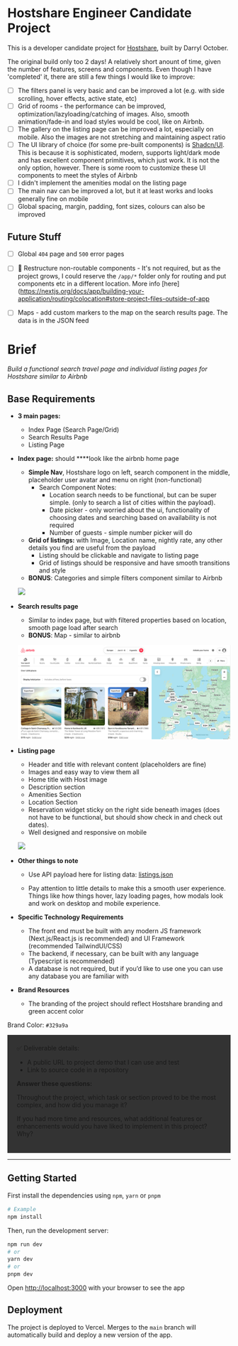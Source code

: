 # Hostshare Engineer Candidate Project

This is a developer candidate project for [Hostshare](https://www.hostshare.co/), built by Darryl October.

The original build only too 2 days! A relatively short anount of time, given the number of features, screens and components. Even though I have 'completed' it, there are still a few things I would like to improve:

- [ ] The filters panel is very basic and can be improved a lot (e.g. with side scrolling, hover effects, active state, etc)
- [ ] Grid of rooms - the performance can be improved, optimization/lazyloading/catching of images. Also, smooth animation/fade-in and load styles would be cool, like on Airbnb.
- [ ] The gallery on the listing page can be improved a lot, especially on mobile. Also the images are not stretching and maintaining aspect ratio
- [ ] The UI library of choice (for some pre-built components) is [Shadcn/UI](https://ui.shadcn.com/). This is because it is sophisticated, modern, supports light/dark mode and has excellent component primitives, which just work. It is not the only option, however. There is some room to customize these UI components to meet the styles of Airbnb
- [ ] I didn't implement the amenities modal on the listing page
- [ ] The main nav can be improved a lot, but it at least works and looks generally fine on mobile
- [ ] Global spacing, margin, padding, font sizes, colours can also be improved

## Future Stuff

- [ ] Global `404` page and `500` error pages
- [ ] 🤔 Restructure non-routable components - It's not required, but as the project grows, I could reserve the `/app/*` folder only for routing and put components etc in a different location. More info [here](https://nextjs.org/docs/app/building-your-application/routing/colocation#store-project-files-outside-of-app
- [ ] Maps - add custom markers to the map on the search results page. The data is in the JSON feed


# Brief

_Build a functional search travel page and individual listing pages for Hostshare similar to Airbnb_

## **Base Requirements**

- **3 main pages:**
    - Index Page (Search Page/Grid)
    - Search Results Page
    - Listing Page
    
- **Index page:** should ****look like the airbnb home page
    - **Simple Nav**, Hostshare logo on left, search component in the middle, placeholder user avatar and menu on right (non-functional)
        - Search Component Notes:
            - Location search needs to be functional, but can be super simple. (only to search a list of cities within the payload).
            - Date picker - only worried about the ui, functionality of choosing dates and searching based on availability is not required
            - Number of guests - simple number picker will do
    - **Grid of listings:** with Image, Location name, nightly rate, any other details you find are useful from the payload
        - Listing should be clickable and navigate to listing page
        - Grid of listings should be responsive and have smooth transitions and style
    - **BONUS**: Categories and simple filters component similar to Airbnb

    ![](./public/diagrams/index-page.png)

- **Search results page**
    - Similar to index page, but with filtered properties based on location, smooth page load after search
    - **BONUS**: Map - similar to airbnb

    ![](./public/diagrams/search-results.png)

- **Listing page**
    - Header and title with relevant content (placeholders are fine)
    - Images and easy way to view them all
    - Home title with Host image
    - Description section
    - Amenities Section
    - Location Section
    - Reservation widget sticky on the right side beneath images (does not have to be functional, but should show check in and check out dates).
    - Well designed and responsive on mobile

    ![](./public/diagrams/listing.png)

- **Other things to note**
    - Use API payload here for listing data:
        [listings.json](https://s3-us-west-2.amazonaws.com/secure.notion-static.com/24643894-e5c3-4c40-974a-52594f581e03/listings.json)
        
    - Pay attention to little details to make this a smooth user experience. Things like how things hover, lazy loading pages, how modals look and work on desktop and mobile experience.

- **Specific Technology Requirements**
    - The front end must be built with any modern JS framework (Next.js/React.js is recommended) and UI Framework (recommended TailwindUI/CSS)
    - The backend, if necessary, can be built with any language (Typescript is recommended)
    - A database is not required, but if you’d like to use one you can use any database you are familiar with
    
- **Brand Resources**
    - The branding of the project should reflect Hostshare branding and green accent color

Brand Color: `#329a9a`


<aside style="padding: 1.5em; background-color: #333;">
✅ Deliverable details:

- A public URL to project demo that I can use and test
- Link to source code in a repository

**Answer these questions:** 

Throughout the project, which task or section proved to be the most complex, and how did you manage it? 

If you had more time and resources, what additional features or enhancements would you have liked to implement in this project? Why?

</aside>

---

## Getting Started

First install the dependencies using `npm`, `yarn` or `pnpm`

```bash
# Example
npm install
```

Then, run the development server:

```bash
npm run dev
# or
yarn dev
# or
pnpm dev
```

Open [http://localhost:3000](http://localhost:3000) with your browser to see the app


## Deployment

The project is deployed to Vercel. Merges to the `main` branch will automatically build and deploy a new version of the app.

